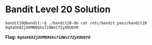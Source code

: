 # Bandit Level 20 Solution

```
bandit19@bandit:~$ ./bandit20-do cat /etc/bandit_pass/bandit20
0qXahG8ZjOVMN9Ghs7iOWsCfZyXOUbYO
```

**Flag:** ***`0qXahG8ZjOVMN9Ghs7iOWsCfZyXOUbYO`*** 

